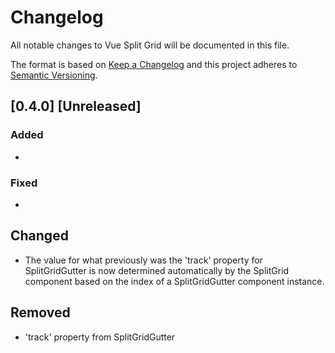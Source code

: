 # Changelog
All notable changes to Vue Split Grid will be documented in this file.

The format is based on [Keep a Changelog](http://keepachangelog.com/en/1.0.0/)
and this project adheres to [Semantic Versioning](http://semver.org/spec/v2.0.0.html).

## [0.4.0] [Unreleased]
### Added
- 

### Fixed
- 

## Changed
- The value for what previously was the 'track' property for SplitGridGutter is now determined automatically by the SplitGrid component based on the index of a SplitGridGutter component instance.

## Removed
- 'track' property from SplitGridGutter 